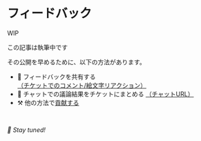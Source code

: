 # フィードバック

WIP

この記事は執筆中です

その公開を早めるために、以下の方法があります。

* 📢 フィードバックを共有する [（チケットでのコメント/絵文字リアクション）](https://github.com/feature-sliced/documentation/issues/187)
* 💬 チャットでの議論結果をチケットにまとめる [（チャットURL）](https://t.me/feature_sliced)
* ⚒️ 他の方法で[貢献する](https://github.com/feature-sliced/documentation/blob/master/CONTRIBUTING.md)

<br />

*🍰 Stay tuned!*
